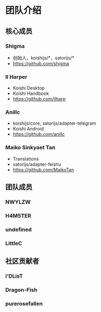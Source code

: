 # 团队介绍

## 核心成员

### Shigma

- 创始人，koishijs/\*，satorijs/\*
- https://github.com/shigma

### Il Harper

- Koishi Desktop
- Koishi Handbook
- https://github.com/ilharp

### Anillc

- koishijs/core, satorijs/adapter-telegram
- Koishi Android
- https://github.com/anillc

### Maiko Sinkyaet Tan

- Translations
- satorijs/adapter-feishu
- https://github.com/MaikoTan

## 团队成员

### NWYLZW

### H4M5TER

### undefined

### LittleC

## 社区贡献者

### i'DLisT

### Dragon-Fish

### purerosefallen
